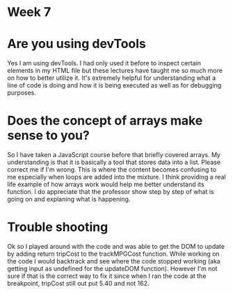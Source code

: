 # Week 7

# Are you using devTools

Yes I am using devTools. I had only used it before to inspect certain elements in my HTML file but these lectures have taught me so much more on how to better utilize it. It's extremely helpful for understanding what a line of code is doing and how it is being executed as well as for debugging purposes.

# Does the concept of arrays make sense to you?

So I have taken a JavaScript course before that briefly covered arrays. My understanding is that it is basically a tool that stores data into a list. Please correct me if I'm wrong. This is where the content becomes confusing to me especially when loops are added into the mixture. I think providing a real life example of how arrays work would help me better understand its function. I do appreciate that the professor show step by step of what is going on and explaning what is happening. 

# Trouble shooting 

Ok so I played around with the code and was able to get the DOM to update by adding return tripCost to the trackMPGCost function. While working on the code I would backtrack and see where the code stopped working (aka getting input as undefined for the updateDOM function). However I'm not sure if that is the correct way to fix it since when I ran the code at the breakpoint, tripCost still out put 5.40 and not 162. 